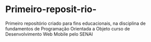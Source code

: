# Primeiro-reposit-rio-
Primeiro repositório criado para fins educacionais, na disciplina de fundamentos de Programação Orientada a Objeto curso de Desenvolvimento Web Mobile pelo SENAI
